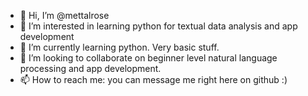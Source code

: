 - 👋 Hi, I’m @mettalrose
- 👀 I’m interested in learning python for textual data analysis and app development 
- 🌱 I’m currently learning python. Very basic stuff. 
- 💞️ I’m looking to collaborate on beginner level natural language processing and app development. 
- 📫 How to reach me: you can message me right here on github :) 

<!---
mettalrose/mettalrose is a ✨ special ✨ repository because its `README.md` (this file) appears on your GitHub profile.
You can click the Preview link to take a look at your changes.
--->
